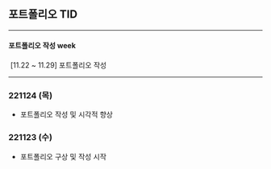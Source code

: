 ## 포트폴리오 TID



---

#### 포트폴리오 작성 week

​	[11.22 ~ 11.29] 포트폴리오 작성

---



### 221124 (목)

- 포트폴리오 작성 및 시각적 향상



### 221123 (수)

- 포트폴리오 구상 및 작성 시작
